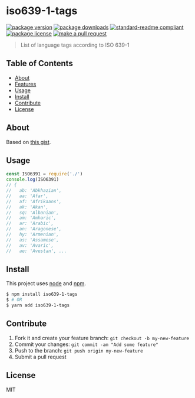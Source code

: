 
# iso639-1-tags
[![package version](https://img.shields.io/npm/v/iso639-1-tags.svg?style=flat-square)](https://npmjs.org/package/iso639-1-tags)
[![package downloads](https://img.shields.io/npm/dm/iso639-1-tags.svg?style=flat-square)](https://npmjs.org/package/iso639-1-tags)
[![standard-readme compliant](https://img.shields.io/badge/readme%20style-standard-brightgreen.svg?style=flat-square)](https://github.com/RichardLitt/standard-readme)
[![package license](https://img.shields.io/npm/l/iso639-1-tags.svg?style=flat-square)](https://npmjs.org/package/iso639-1-tags)
[![make a pull request](https://img.shields.io/badge/PRs-welcome-brightgreen.svg?style=flat-square)](http://makeapullrequest.com)

> List of language tags according to ISO 639-1

## Table of Contents

- [About](#about)
- [Features](#features)
- [Usage](#usage)
- [Install](#install)
- [Contribute](#contribute)
- [License](#License)

## About

Based on [this gist](https://gist.github.com/vitordino/7ba91f6fea8d412401e3171a43be6c56).

## Usage

```js
const ISO6391 = require('./')
console.log(ISO6391)
// {
//   ab: 'Abkhazian',
//   aa: 'Afar',
//   af: 'Afrikaans',
//   ak: 'Akan',
//   sq: 'Albanian',
//   am: 'Amharic',
//   ar: 'Arabic',
//   an: 'Aragonese',
//   hy: 'Armenian',
//   as: 'Assamese',
//   av: 'Avaric',
//   ae: 'Avestan', ...
```

## Install

This project uses [node](https://nodejs.org) and [npm](https://www.npmjs.com).

```sh
$ npm install iso639-1-tags
$ # OR
$ yarn add iso639-1-tags
```

## Contribute

1. Fork it and create your feature branch: `git checkout -b my-new-feature`
2. Commit your changes: `git commit -am "Add some feature"`
3. Push to the branch: `git push origin my-new-feature`
4. Submit a pull request

## License

MIT
